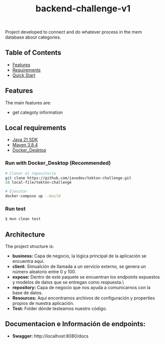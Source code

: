 <h1 align="center"> backend-challenge-v1 </h1> <br>

<p>
Project developed to connect and do whatever process in the mem database about categories.
</p>


## Table of Contents
- [Features](#features)
- [Requirements](#requirements)
- [Quick Start](#quick-start)


## Features
The main features are:

* get categoty information 


## Local requirements

* [Java 21 SDK](https://www.oracle.com/java/technologies/downloads/#java21)
* [Maven 3.8.4](https://maven.apache.org/download.cgi)
* [Docker_Desktop](https://www.docker.com/products/docker-desktop/)


### Run with Docker_Desktop (Recommended)
```bash
# Clonar el repositorio
git clone https://github.com/javodev/tekton-challenge.git
cd local-file/tekton-challenge
```

```bash
# Ejecutar
docker-compose up --build
```

### Run test

```bash
$ mvn clean test
```

## Architecture
The project structure is:

* <b>business:</b> Capa de negocio, la lógica principal de la aplicación se encuentra aquí.
* <b>client:</b> Simualción de llamada a un servicio externo, se genera un número aleatorio entre 0 y 100.
* <b>expose:</b> Dentro de este paquete se encuentran los endpoints expuestos y modelos de datos que se entregan como respuesta.\
* <b>repository:</b> Capa de negocio que nos ayuda a comunicarnos con la base de datos.
* <b>Resources:</b> Aquí encontramos archivos de configuración y properties propios de nuestra aplicación.
* <b>Test:</b> Folder dónde testeamos nuestro código.

## Documentacion e Información de endpoints:
* <b>Swagger:</b>  http://localhost:8080/docs



